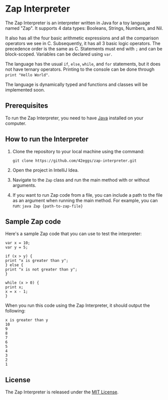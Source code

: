 # Zap Interpreter

The Zap Interpreter is an interpreter written in Java for a toy language named "Zap". 
It supports 4 data types: Booleans, Strings, Numbers, and Nil.

It also has all the four basic arithmetic expressions and all the comparison operators we see in C. 
Subsequently, it has all 3 basic logic operators. The precedence order is the same as C. Statements must end with `;` and can be block-scoped. 
Variables can be declared using `var`.

The language has the usual `if`, `else`, `while`, and `for` statements, but it does not have ternary operators. 
Printing to the console can be done through `print "Hello World"`. 

The language is dynamically typed and functions and classes will be implemented soon.

## Prerequisites

To run the Zap Interpreter, you need to have [Java](https://www.java.com/en/download/) installed on your computer.

## How to run the Interpreter

1. Clone the repository to your local machine using the command:

    `git clone https://github.com/42eggs/zap-interpreter.git`

2. Open the project in IntelliJ Idea.
3. Navigate to the `Zap` class and run the main method with or without arguments.
4. If you want to run Zap code from a file, you can include a path to the file as an argument when running the main method. 
   For example, you can run: `java Zap {path-to-zap-file}`


## Sample Zap code

Here's a sample Zap code that you can use to test the interpreter:

```
var x = 10;
var y = 5;

if (x > y) {
print "x is greater than y";
} else {
print "x is not greater than y";
}

while (x > 0) {
print x;
x = x - 1;
}
```



When you run this code using the Zap Interpreter, it should output the following:

```
x is greater than y
10
9
8
7
6
5
4
3
2
1
```

## License

The Zap Interpreter is released under the [MIT License](https://opensource.org/licenses/MIT).
